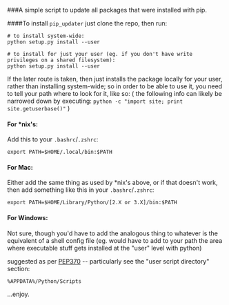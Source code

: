 ###A simple script to update all packages that were installed with pip.

####To install `pip_updater` just clone the repo, then run:

```
# to install system-wide:
python setup.py install --user

# to install for just your user (eg. if you don't have write privileges on a shared filesystem):
python setup.py install --user
```

If the later route is taken, then just installs the package locally for your user, rather than installing system-wide; so in order to be able to use it, you need to tell your path where to look for it, like so:
( the following info can likely be narrowed down by executing:
 `python -c "import site; print site.getuserbase()"` )

#### For *nix's:
Add this to your `.bashrc`/`.zshrc`:

`export PATH=$HOME/.local/bin:$PATH`

#### For Mac:
Either add the same thing as used by *nix's above, or if that doesn't work, then add something like this in your `.bashrc`/`.zshrc`:

`export PATH=$HOME/Library/Python/[2.X or 3.X]/bin:$PATH`
    
#### For Windows:
Not sure, though you'd have to add the analogous thing to whatever is the equivalent of a shell config file (eg. would have to add to your path the area where executable stuff gets installed at the "user" level with python)
    
suggested as per [PEP370](http://www.python.org/dev/peps/pep-0370/) -- particularly see the "user script directory"  section:

`%APPDATA%/Python/Scripts`


...enjoy.

